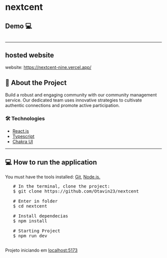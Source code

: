 # nextcent

## Demo 💻 


<img src="./github/nextcent.gif" alt="" />

<hr>
 
## hosted website 

website: https://nextcent-nine.vercel.app/

## 📔 About the Project

Build a robust and engaging community with our community management service. Our dedicated team uses innovative strategies to cultivate authentic connections and promote active participation.

### 🛠 Technologies

<ul>
   <li>
      <a href="https://react.dev/" target="blank">React.js</a>
   </li>
    <li>
      <a href="https://www.typescriptlang.org/" target="_blank">Typescript</a>
   </li> 
   <li>
      <a href="https://chakra-ui.com/getting-started" target="_blank">Chakra UI</a>
   </li>    
</ul>

<hr>

## 💻 How to run the application

You must have the tools installed: <a href="https://git-scm.com/" target="_blank">Git</a>, <a href="https://nodejs.org/en" target="_blank">Node.js.</a>

<pre>
   # In the terminal, clone the project:
   $ git clone https://github.com/Otavin23/nextcent
   
   # Enter in folder
   $ cd nextcent
   
   # Install dependecias
   $ npm install

   # Starting Project 
   $ npm run dev   

</pre>

Projeto iniciando em <a href="">localhost:5173</a>
